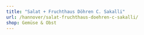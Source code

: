 ```yaml
---
title: "Salat + Fruchthaus Döhren C. Sakalli"
url: /hannover/salat-fruchthaus-doehren-c-sakalli/
shop: Gemüse & Obst
---
```


